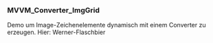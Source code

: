 ﻿### MVVM_Converter_ImgGrid

Demo um Image-Zeichenelemente dynamisch mit einem Converter zu erzeugen.
Hier: Werner-Flaschbier
